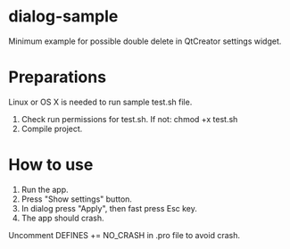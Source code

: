 # dialog-sample
Minimum example for possible double delete in QtCreator settings widget.

# Preparations
Linux or OS X is needed to run sample test.sh file.
1. Check run permissions for test.sh. If not: chmod +x test.sh
2. Compile project.

# How to use
1. Run the app.
2. Press "Show settings" button.
3. In dialog press "Apply", then fast press Esc key.
4. The app should crash.

Uncomment DEFINES += NO_CRASH in .pro file to avoid crash.
